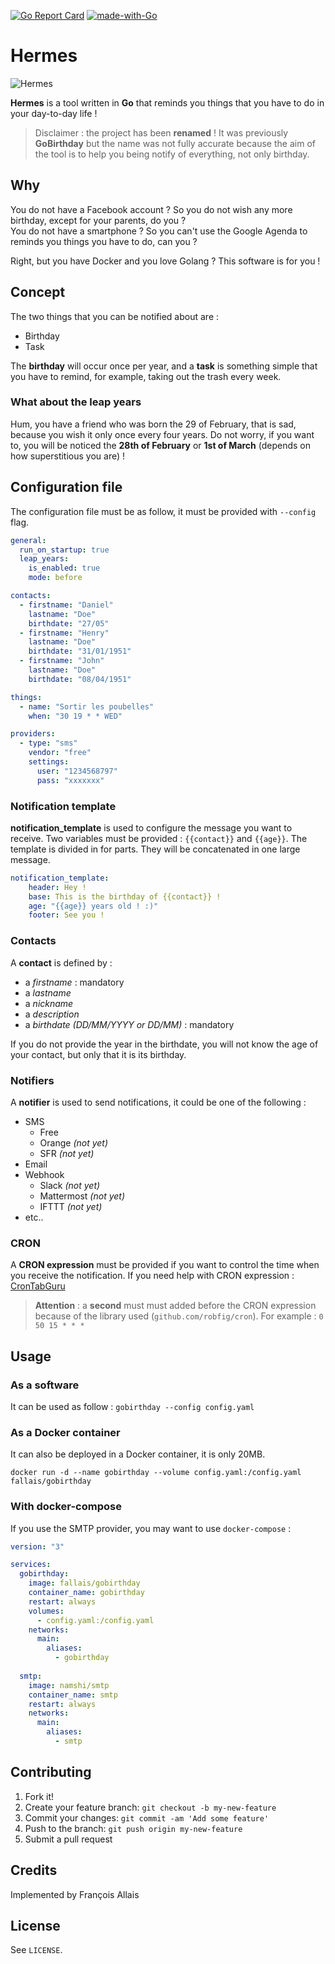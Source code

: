 [![Go Report Card](https://goreportcard.com/badge/github.com/fallais/hermes)](https://goreportcard.com/report/github.com/fallais/hermes)
[![made-with-Go](https://img.shields.io/badge/Made%20with-Go-1f425f.svg)](http://golang.org)

# Hermes

![Hermes](https://github.com/fallais/gobirthday/blob/master/assets/logo.png)

**Hermes** is a tool written in **Go** that reminds you things that you have to do in your day-to-day life !

> Disclaimer : the project has been **renamed** ! It was previously **GoBirthday** but the name was not fully accurate because the aim of the tool is to help you being notify of everything, not only birthday.

## Why

You do not have a Facebook account ? So you do not wish any more birthday, except for your parents, do you ?  
You do not have a smartphone ? So you can't use the Google Agenda to reminds you things you have to do, can you ?

Right, but you have Docker and you love Golang ? This software is for you !

## Concept

The two things that you can be notified about are :
 - Birthday
 - Task

The **birthday** will occur once per year, and a **task** is something simple that you have to remind, for example, taking out the trash every week.

### What about the leap years

Hum, you have a friend who was born the 29 of February, that is sad, because you wish it only once every four years. Do not worry, if you want to, you will be noticed the **28th of February** or **1st of March** (depends on how superstitious you are) !

## Configuration file

The configuration file must be as follow, it must be provided with `--config` flag.

```yaml
general:
  run_on_startup: true
  leap_years:
    is_enabled: true
    mode: before

contacts:
  - firstname: "Daniel"
    lastname: "Doe"
    birthdate: "27/05"
  - firstname: "Henry"
    lastname: "Doe"
    birthdate: "31/01/1951"
  - firstname: "John"
    lastname: "Doe"
    birthdate: "08/04/1951"

things:
  - name: "Sortir les poubelles"
    when: "30 19 * * WED"

providers:
  - type: "sms"
    vendor: "free"
    settings:
      user: "1234568797"
      pass: "xxxxxxx"
```

### Notification template

**notification_template** is used to configure the message you want to receive. Two variables must be provided : `{{contact}}` and `{{age}}`. The template is divided in for parts. They will be concatenated in one large message.

```yaml
notification_template:
    header: Hey !
    base: This is the birthday of {{contact}} !
    age: "{{age}} years old ! :)"
    footer: See you !
```

### Contacts

A **contact** is defined by :

- a *firstname* : mandatory
- a *lastname*
- a *nickname*
- a *description*
- a *birthdate (DD/MM/YYYY or DD/MM)* : mandatory

If you do not provide the year in the birthdate, you will not know the age of your contact, but only that it is its birthday.

### Notifiers

A **notifier** is used to send notifications, it could be one of the following :

- SMS
  - Free
  - Orange *(not yet)*
  - SFR *(not yet)*
- Email
- Webhook
  - Slack *(not yet)*
  - Mattermost *(not yet)*
  - IFTTT *(not yet)*
- etc..

### CRON

A **CRON expression** must be provided if you want to control the time when you receive the notification. If you need help with CRON expression : [CronTabGuru](https://crontab.guru/)

> **Attention** : a **second** must must added before the CRON expression because of the library used (`github.com/robfig/cron`). For example : `0 50 15 * * *`

## Usage

### As a software

It can be used as follow : `gobirthday --config config.yaml`

### As a Docker container

It can also be deployed in a Docker container, it is only 20MB.

`docker run -d --name gobirthday --volume config.yaml:/config.yaml fallais/gobirthday`

### With docker-compose

If you use the SMTP provider, you may want to use `docker-compose` :

```yaml
version: "3"

services:
  gobirthday:
    image: fallais/gobirthday
    container_name: gobirthday
    restart: always
    volumes:
      - config.yaml:/config.yaml
    networks:
      main:
        aliases:
          - gobirthday
  
  smtp:
    image: namshi/smtp
    container_name: smtp
    restart: always
    networks:
      main:
        aliases:
          - smtp
```

## Contributing

1. Fork it!
2. Create your feature branch: `git checkout -b my-new-feature`
3. Commit your changes: `git commit -am 'Add some feature'`
4. Push to the branch: `git push origin my-new-feature`
5. Submit a pull request

## Credits

Implemented by François Allais

## License

See `LICENSE`.